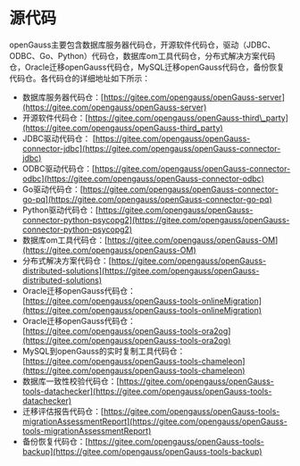 # 源代码<a name="ZH-CN_TOPIC_0000001163058388"></a>

openGauss主要包含数据库服务器代码仓，开源软件代码仓，驱动（JDBC、ODBC、Go、Python）代码仓，数据库om工具代码仓，分布式解决方案代码仓，Oracle迁移openGauss代码仓，MySQL迁移openGauss代码仓，备份恢复代码仓。各代码仓的详细地址如下所示：

-   数据库服务器代码仓：[https://gitee.com/opengauss/openGauss-server](https://gitee.com/opengauss/openGauss-server)
-   开源软件代码仓：[https://gitee.com/opengauss/openGauss-third\_party](https://gitee.com/opengauss/openGauss-third_party)
-   JDBC驱动代码仓：  [https://gitee.com/opengauss/openGauss-connector-jdbc](https://gitee.com/opengauss/openGauss-connector-jdbc)
-   ODBC驱动代码仓：[https://gitee.com/opengauss/openGauss-connector-odbc](https://gitee.com/opengauss/openGauss-connector-odbc)
-   Go驱动代码仓：[https://gitee.com/opengauss/openGauss-connector-go-pq](https://gitee.com/opengauss/openGauss-connector-go-pq)
-   Python驱动代码仓：[https://gitee.com/opengauss/openGauss-connector-python-psycopg2](https://gitee.com/opengauss/openGauss-connector-python-psycopg2)
-   数据库om工具代码仓：[https://gitee.com/opengauss/openGauss-OM](https://gitee.com/opengauss/openGauss-OM)
-   分布式解决方案代码仓：[https://gitee.com/opengauss/openGauss-distributed-solutions](https://gitee.com/opengauss/openGauss-distributed-solutions)
-   Oracle迁移openGauss代码仓：[https://gitee.com/opengauss/openGauss-tools-onlineMigration](https://gitee.com/opengauss/openGauss-tools-onlineMigration)
-   Oracle迁移openGauss代码仓：[https://gitee.com/opengauss/openGauss-tools-ora2og](https://gitee.com/opengauss/openGauss-tools-ora2og)
-   MySQL到openGauss的实时复制工具代码仓：[https://gitee.com/opengauss/openGauss-tools-chameleon](https://gitee.com/opengauss/openGauss-tools-chameleon)
-   数据库一致性校验代码仓：[https://gitee.com/opengauss/openGauss-tools-datachecker](https://gitee.com/opengauss/openGauss-tools-datachecker)
-   迁移评估报告代码仓：[https://gitee.com/opengauss/openGauss-tools-migrationAssessmentReport](https://gitee.com/opengauss/openGauss-tools-migrationAssessmentReport)
-   备份恢复代码仓：[https://gitee.com/opengauss/openGauss-tools-backup](https://gitee.com/opengauss/openGauss-tools-backup)

